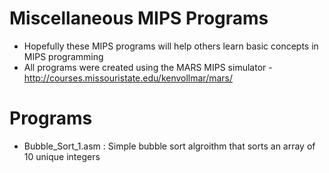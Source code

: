 Miscellaneous MIPS Programs
===========================

- Hopefully these MIPS programs will help others learn basic concepts in MIPS programming
- All programs were created using the MARS MIPS simulator - http://courses.missouristate.edu/kenvollmar/mars/

Programs
========

- Bubble_Sort_1.asm : Simple bubble sort algroithm that sorts an array of 10 unique integers 
